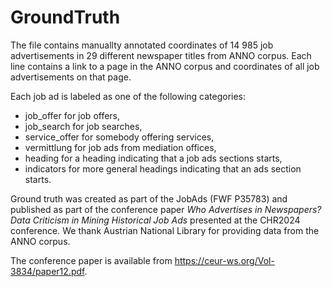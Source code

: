 # GroundTruth
The file contains manuallty annotated coordinates of 14 985 job advertisements in 29 different newspaper titles from ANNO corpus. Each line contains a link to a page in the ANNO corpus and coordinates of all job advertisements on that page.

Each job ad is labeled as one of the following categories:
- job_offer for job offers,
- job_search for job searches,
- service_offer for somebody offering services,
- vermittlung for job ads from mediation offices,
- heading for a heading indicating that a job ads sections starts,
- indicators for more general headings indicating that an ads section starts.

Ground truth was created as part of the JobAds (FWF P35783) and published as part of the conference paper _Who Advertises in Newspapers? Data Criticism in Mining Historical Job Ads_ presented at the CHR2024 conference. We thank Austrian National Library for providing data from the ANNO corpus.

The conference paper is available from https://ceur-ws.org/Vol-3834/paper12.pdf.
